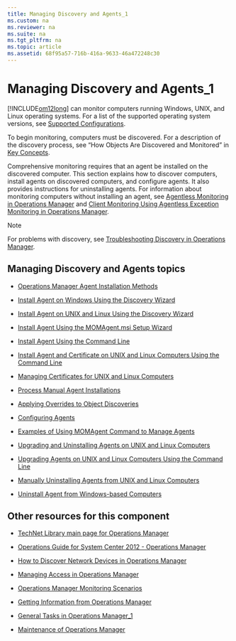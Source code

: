 ```yaml
---
title: Managing Discovery and Agents_1
ms.custom: na
ms.reviewer: na
ms.suite: na
ms.tgt_pltfrm: na
ms.topic: article
ms.assetid: 68f95a57-716b-416a-9633-46a472248c30
---
```

# Managing Discovery and Agents_1
[!INCLUDE[om12long](Token/om12long_md.md)] can monitor computers running Windows, UNIX, and Linux operating systems. For a list of the supported operating system versions, see [Supported Configurations](http://go.microsoft.com/fwlink/p/?LinkID=223642).

To begin monitoring, computers must be discovered. For a description of the discovery process, see “How Objects Are Discovered and Monitored” in [Key Concepts](http://go.microsoft.com/fwlink/p/?LinkID=224022).

Comprehensive monitoring requires that an agent be installed on the discovered computer. This section explains how to discover computers, install agents on discovered computers, and configure agents. It also provides instructions for uninstalling agents. For information about monitoring computers without installing an agent, see [Agentless Monitoring in Operations Manager](Agentless-Monitoring-in-Operations-Manager.md) and [Client Monitoring Using Agentless Exception Monitoring in Operations Manager](Client-Monitoring-Using-Agentless-Exception-Monitoring-in-Operations-Manager.md).

> [!NOTE]
> For problems with discovery, see [Troubleshooting Discovery in Operations Manager](http://go.microsoft.com/fwlink/p/?LinkId=235123).

## Managing Discovery and Agents topics

-   [Operations Manager Agent Installation Methods](Operations-Manager-Agent-Installation-Methods.md)

-   [Install Agent on Windows Using the Discovery Wizard](Install-Agent-on-Windows-Using-the-Discovery-Wizard.md)

-   [Install Agent on UNIX and Linux Using the Discovery Wizard](Install-Agent-on-UNIX-and-Linux-Using-the-Discovery-Wizard.md)

-   [Install Agent Using the MOMAgent.msi Setup Wizard](Install-Agent-Using-the-MOMAgent.msi-Setup-Wizard.md)

-   [Install Agent Using the Command Line](Install-Agent-Using-the-Command-Line.md)

-   [Install Agent and Certificate on UNIX and Linux Computers Using the Command Line](Install-Agent-and-Certificate-on-UNIX-and-Linux-Computers-Using-the-Command-Line.md)

-   [Managing Certificates for UNIX and Linux Computers](Managing-Certificates-for-UNIX-and-Linux-Computers.md)

-   [Process Manual Agent Installations](Process-Manual-Agent-Installations.md)

-   [Applying Overrides to Object Discoveries](Applying-Overrides-to-Object-Discoveries.md)

-   [Configuring Agents](Configuring-Agents.md)

-   [Examples of Using MOMAgent Command to Manage Agents](Examples-of-Using-MOMAgent-Command-to-Manage-Agents.md)

-   [Upgrading and Uninstalling Agents on UNIX and Linux Computers](Upgrading-and-Uninstalling-Agents-on-UNIX-and-Linux-Computers.md)

-   [Upgrading Agents on UNIX and Linux Computers Using the Command Line](assetId:///01289314-df12-4e68-b3ae-a9a2767cbaa0)

-   [Manually Uninstalling Agents from UNIX and Linux Computers](Manually-Uninstalling-Agents-from-UNIX-and-Linux-Computers.md)

-   [Uninstall Agent from Windows-based Computers](Uninstall-Agent-from-Windows-based-Computers.md)

## Other resources for this component

-   [TechNet Library main page for Operations Manager](http://go.microsoft.com/fwlink/p/?LinkId=223634)

-   [Operations Guide for System Center 2012 - Operations Manager](Operations-Guide-for-System-Center-2012---Operations-Manager.md)

-   [How to Discover Network Devices in Operations Manager](How-to-Discover-Network-Devices-in-Operations-Manager.md)

-   [Managing Access in Operations Manager](Managing-Access-in-Operations-Manager.md)

-   [Operations Manager Monitoring Scenarios](Operations-Manager-Monitoring-Scenarios.md)

-   [Getting Information from Operations Manager](Getting-Information-from-Operations-Manager.md)

-   [General Tasks in Operations Manager_1](General-Tasks-in-Operations-Manager_1.md)

-   [Maintenance of Operations Manager](Maintenance-of-Operations-Manager.md)



